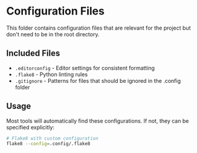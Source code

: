 # Configuration Files

This folder contains configuration files that are relevant for the project but don't need to be in the root directory.

## Included Files

- `.editorconfig` - Editor settings for consistent formatting
- `.flake8` - Python linting rules
- `.gitignore` - Patterns for files that should be ignored in the .config folder

## Usage

Most tools will automatically find these configurations. If not, they can be specified explicitly:

```bash
# Flake8 with custom configuration
flake8 --config=.config/.flake8
```
